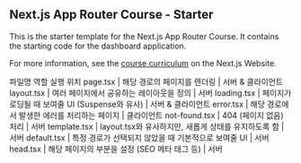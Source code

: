 ## Next.js App Router Course - Starter

This is the starter template for the Next.js App Router Course. It contains the starting code for the dashboard application.

For more information, see the [course curriculum](https://nextjs.org/learn) on the Next.js Website.

파일명	역할	실행 위치
page.tsx |	해당 경로의 페이지를 렌더링 |	서버 & 클라이언트
layout.tsx |	여러 페이지에서 공유하는 레이아웃을 정의 |	서버
loading.tsx |	페이지가 로딩될 때 보여줄 UI (Suspense와 유사) |	서버 & 클라이언트
error.tsx |	해당 경로에서 발생한 에러를 처리하는 페이지 |	클라이언트
not-found.tsx |	404 (페이지 없음) 처리	| 서버
template.tsx |	layout.tsx와 유사하지만, 새롭게 상태를 유지하도록 함 |	서버
default.tsx |	특정 경로가 선택되지 않았을 때 기본적으로 보여줄 UI	| 서버
head.tsx |	해당 페이지의 <head> 부분을 설정 (SEO 메타 태그 등)	| 서버
